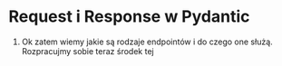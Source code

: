 # Request i Response w Pydantic

1. Ok zatem wiemy jakie są rodzaje endpointów i do czego one służą. Rozpracujmy sobie teraz środek tej 